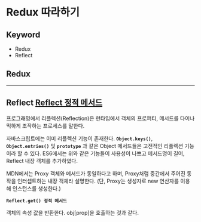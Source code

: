 # Redux 따라하기

## Keyword

- Redux
- Reflect

## Redux

---

## Reflect [Reflect 정적 메서드](https://developer.mozilla.org/ko/docs/Web/JavaScript/Reference/Global_Objects/Reflect#%EC%A0%95%EC%A0%81_%EB%A9%94%EC%84%9C%EB%93%9C)

프로그래밍에서 리플렉션(Reflection)은 런타임에서 객체의 프로퍼티, 메서드를 다이나믹하게 조작하는 프로세스를 말한다.

자바스크립트에는 이미 리플렉션 기능이 존재한다. **`Object.keys()`**, **`Object.entries()`** 및 **`prototype`** 과 같은 Object 메서드들은 고전적인 리플렉션 기능이라 할 수 있다.
ES6에서는 위와 같은 기능들이 사용성이 나쁘고 메서드명이 길어, Reflect 내장 객체를 추가하였다.

MDN에서는 Proxy 객체와 메서드가 동일하다고 하며, Proxy처럼 중간에서 주어진 동작을 인터셉트하는 내장 객체라 설명한다. (단, Proxy는 생성자로 new 연산자를 이용해 인스턴스를 생성한다.)

**`Reflect.get() 정적 메서드`**

객체의 속성 값을 반환한다. obj[prop]을 호출하는 것과 같다.
